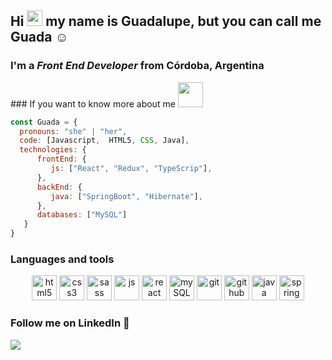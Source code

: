 <h2 align="left">Hi <img src="https://camo.githubusercontent.com/e8e7b06ecf583bc040eb60e44eb5b8e0ecc5421320a92929ce21522dbc34c891/68747470733a2f2f6d656469612e67697068792e636f6d2f6d656469612f6876524a434c467a6361737252346961377a2f67697068792e676966" width="25" height="25px"> my name is Guadalupe, but you can call me Guada ☺️ </h2>

<h3 align="left">I'm a <em>Front End Developer</em> from Córdoba, Argentina</h3>
### If you want to know more about me <img src="https://c.tenor.com/UhLv_deOrtMAAAAi/happy-milk-peach-happy.gif" width="40">

```javaScript
const Guada = {
  pronouns: "she" | "her",
  code: [Javascript,  HTML5, CSS, Java],
  technologies: {
      frontEnd: {
         js: ["React", "Redux", "TypeScrip"],
      },
      backEnd: {
         java: ["SpringBoot", "Hibernate"],
      },
      databases: ["MySQL"]
   }
}
```

### Languages and tools

<p align="center">
  <img src="https://img.shields.io/badge/HTML5-E34F26?style=for-the-badge&logo=html5&logoColor=white" alt="html5" height="40"/> 
  <img src="https://img.shields.io/badge/CSS3-1572B6?style=for-the-badge&logo=css3&logoColor=white" alt="css3" height="40"/> 
  <img src="https://img.shields.io/badge/Sass-CC6699?style=for-the-badge&logo=sass&logoColor=white" alt="sass" height="40">
  <img src="https://img.shields.io/badge/JavaScript-F7DF1E?style=for-the-badge&logo=javascript&logoColor=black" alt="js" height="40"/> 
  <img src="https://img.shields.io/badge/React-20232A?style=for-the-badge&logo=react&logoColor=61DAFB" alt="react" height="40">
  <img src="https://img.shields.io/badge/MySQL-00000F?style=for-the-badge&logo=mysql&logoColor=white" alt="mySQL" height="40"/> 
  <img src="https://img.shields.io/badge/Git-F05032?style=for-the-badge&logo=git&logoColor=white" alt="git" height="40"/>
  <img src="https://img.shields.io/badge/GitHub-100000?style=for-the-badge&logo=github&logoColor=white" alt="github" height="40"/>
  <img src="https://img.shields.io/badge/Java-ED8B00?style=for-the-badge&logo=java&logoColor=white" alt="java" height="40"/>
  <img src="https://img.shields.io/badge/spring-64B742?style=for-the-badge&logo=spring&logoColor=white" alt="spring" height="40"/>
</p>


<!-- ## 📚  I'm currently learning
<p align="center">
  <img src="https://img.shields.io/badge/Go-00ADD8?style=for-the-badge&logo=go&logoColor=white" alt="go" height="50"/>
  <img src="https://img.shields.io/badge/MongoDB-4EA94B?style=for-the-badge&logo=mongodb&logoColor=white" alt="MongoDB" height="50"/>
  <img src="https://img.shields.io/badge/PostgreSQL-316192?style=for-the-badge&logo=postgresql&logoColor=white" alt="postgreSQL" height="50"/>
</p> -->


### Follow me on LinkedIn 🤗 
  
<a href="https://www.linkedin.com/in/guadalupe-montero/" ><img src="https://img.shields.io/badge/Guadalupe Montero-%230077B5.svg?&style=for-the-badge&logo=linkedin&logoColor=white" ></a> 









